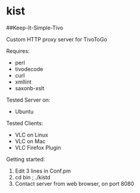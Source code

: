 # kist
##Keep-It-Simple-Tivo

Custom HTTP proxy server for TivoToGo

Requires:
* perl
* tivodecode
* curl
* xmllint
* saxonb-xslt

Tested Server on:
*  Ubuntu
  
Tested Clients:
* VLC on Linux  
* VLC on Mac
* VLC Firefox Plugin

Getting started:
1. Edit 3 lines in Conf.pm
2. cd bin ; ./kistd
3. Contact server from web browser, on port 8080
